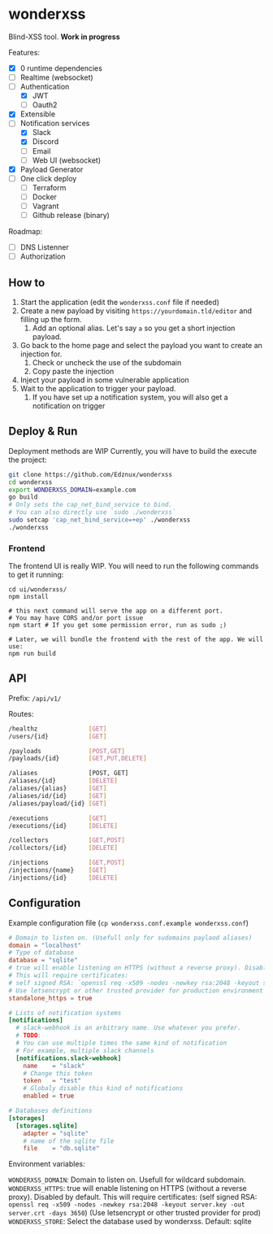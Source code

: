 # wonderxss

Blind-XSS tool.
**Work in progress**

Features:
- [x] 0 runtime dependencies
- [ ] Realtime (websocket)
- [ ] Authentication
  - [x] JWT
  - [ ] Oauth2
- [x] Extensible
- [ ] Notification services
  - [x] Slack
  - [x] Discord
  - [ ] Email
  - [ ] Web UI (websocket)
- [x] Payload Generator
- [ ] One click deploy
  - [ ] Terraform
  - [ ] Docker
  - [ ] Vagrant
  - [ ] Github release (binary)

Roadmap:
- [ ] DNS Listenner
- [ ] Authorization

## How to

1. Start the application (edit the `wonderxss.conf` file if needed)
2. Create a new payload by visiting `https://yourdomain.tld/editor` and filling up the form.
   1. Add an optional alias. Let's say `a` so you get a short injection payload.
3. Go back to the home page and select the payload you want to create an injection for.
   1. Check or uncheck the use of the subdomain
   2. Copy paste the injection
4. Inject your payload in some vulnerable application
5. Wait to the application to trigger your payload.
   1. If you have set up a notification system, you will also get a notification on trigger

## Deploy & Run

Deployment methods are WIP
Currently, you will have to build the execute the project:

```bash
git clone https://github.com/Edznux/wonderxss
cd wonderxss
export WONDERXSS_DOMAIN=example.com
go build
# Only sets the cap_net_bind_service to bind.
# You can also directly use `sudo ./wonderxss`
sudo setcap 'cap_net_bind_service=+ep' ./wonderxss
./wonderxss
```

### Frontend

The frontend UI is really WIP. You will need to run the following commands to get it running:
```
cd ui/wonderxss/
npm install

# this next command will serve the app on a different port.
# You may have CORS and/or port issue
npm start # If you get some permission error, run as sudo ;)

# Later, we will bundle the frontend with the rest of the app. We will use:
npm run build
```

## API

Prefix: `/api/v1/`

Routes:

```bash
/healthz              [GET]
/users/{id}           [GET]

/payloads             [POST,GET]
/payloads/{id}        [GET,PUT,DELETE] 

/aliases              [POST, GET]
/aliases/{id}         [DELETE]
/aliases/{alias}      [GET]
/aliases/id/{id}      [GET]
/aliases/payload/{id} [GET]

/executions           [GET]
/executions/{id}      [DELETE]

/collectors           [GET,POST]
/collectors/{id}      [DELETE]

/injections           [GET,POST]
/injections/{name}    [GET]
/injections/{id}      [DELETE]
```


## Configuration

Example configuration file (`cp wonderxss.conf.example wonderxss.conf`)

```toml
# Domain to listen on. (Usefull only for sudomains paylaod aliases)
domain = "localhost"
# Type of database
database = "sqlite"
# true will enable listening on HTTPS (without a reverse proxy). Disabled by default.
# This will require certificates:
# self signed RSA: `openssl req -x509 -nodes -newkey rsa:2048 -keyout server.key -out server.crt -days 3650`
# Use letsencrypt or other trusted provider for production environment
standalone_https = true

# Lists of notification systems
[notifications]
  # slack-webhook is an arbitrary name. Use whatever you prefer.
  # TODO:
  # You can use multiple times the same kind of notification
  # For example, multiple slack channels
  [notifications.slack-webhook]
    name    = "slack"
    # Change this token
    token   = "test"
    # Globaly disable this kind of notifications
    enabled = true

# Databases definitions
[storages]
  [storages.sqlite]
    adapter = "sqlite"
    # name of the sqlite file
    file    = "db.sqlite"

```

Environment variables:

`WONDERXSS_DOMAIN`: Domain to listen on. Usefull for wildcard subdomain.
`WONDERXSS_HTTPS`: true will enable listening on HTTPS (without a reverse proxy). Disabled by default.
This will require certificates:
(self signed RSA: `openssl req -x509 -nodes -newkey rsa:2048 -keyout server.key -out server.crt -days 3650`)
(Use letsencrypt or other trusted provider for prod)
`WONDERXSS_STORE`: Select the database used by wonderxss. Default: sqlite
